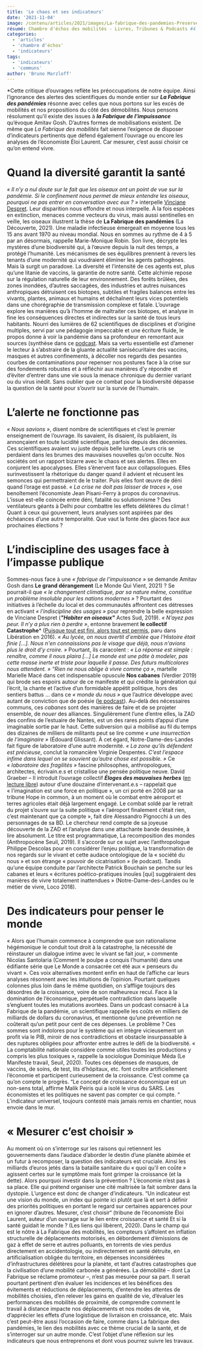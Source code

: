```yaml
---
title: 'Le chaos et ses indicateurs'
date: '2021-11-04'
image: /contenu/articles/2021/images/La-fabrique-des-pandemies-Preserver-la-biodiversite-un-imperatif-pour-la-sante-planetaire.jpg
résumé: Chambre d'échos des mobilités - Livres, Tribunes & Podcasts #4 
categories:
  - 'articles'
  - 'chambre d'échos'
  - 'indicateurs'
tags:
  - 'indicateurs'
  - 'communs'
author: 'Bruno Marzloff'
---
```


*Cette critique d’ouvrages reflète les préoccupations de notre équipe. Ainsi l’ignorance des alertes des scientifiques du monde entier sur ***La Fabrique des pandémies*** résonne avec celles que nous portons sur les excès de mobilités et nos propositions du côté des démobilités. Nous pensons résolument qu’il existe des issues à ***la Fabrique de l’impuissance*** qu’évoque Amitav Gosh. D’autres formes de mobilisations existent. De même que *La Fabrique des mobilités* fait sienne l’exigence de disposer d’indicateurs pertinents que défend également l’ouvrage ou encore les analyses de l’économiste Éloi Laurent. Car mesurer, c’est aussi choisir ce qu’on entend vivre. 


# Quand la diversité garantit la santé
*« Il n’y a nul doute sur le fait que les oiseaux ont un point de vue sur la pandémie. Si le confinement nous permet de mieux entendre les oiseaux, pourquoi ne pas entrer en conversation avec eux ? »* interpelle [Vinciane Despret](https://www.franceculture.fr/environnement/vinciane-despret-nous-sommes-tous-oiseaux-et-humains-en-fait-liberes). Leur disparition nous effondre et nous interpelle. À la fois espèces en extinction, menaces comme vecteurs du virus, mais aussi sentinelles en veille, les oiseaux illustrent la thèse de **La Fabrique des pandémies** (La Découverte, 2021).
Une maladie infectieuse émergeait en moyenne tous les 15 ans avant 1970 au niveau mondial. Nous en sommes au rythme de 4 à 5 par an désormais, rappelle Marie-Monique Robin. Son livre, décrypte les mystères d’une biodiversité qui, à l’œuvre depuis la nuit des temps, a protégé l’humanité. Les mécanismes de ses équilibres prennent à revers les tenants d’une modernité qui voudraient éliminer les agents pathogènes. Mais là surgit un paradoxe. La diversité et l’intensité de ces agents est, plus qu’une litanie de vaccins, la garantie de notre santé. Cette alchimie repose sur la régulation naturelle de leur environnement. Des forêts brûlées, des zones inondées, d’autres saccagées, des industries et autres nuisances anthropiques détruisent ces biotopes, subtiles et fragiles balances entre les vivants, plantes, animaux et humains et déchaînent leurs vices potentiels dans une chorégraphie de transmission complexe et fatale. L’ouvrage explore les manières qu’à l’homme de maltraiter ces biotopes, et analyse in fine les conséquences directes et indirectes sur la santé de tous leurs habitants. Nourri des lumières de 62 scientifiques de disciplines et d’origine multiples, servi par une pédagogie impeccable et une écriture fluide, le propos donne à voir la pandémie dans sa profondeur en remontant aux sources (synthèse dans ce [podcast](https://www.rfi.fr/fr/podcasts/c-est-pas-du-vent/20210204-covid-19-une-pand%C3%A9mie-que-nous-avons-fabriqu%C3%A9e). Mais sa vertu essentielle est d’amener le lecteur à s’abstraire de la gluante actualité sanisécuritaire des vaccins, masques et autres confinements, à décoller nos regards des pesantes courbes de contaminations pour repenser nos postures face à la crise sur des fondements robustes et à réfléchir aux manières d’y répondre et d’éviter d’entrer dans une vie sous la menace chronique du dernier variant ou du virus inédit. Sans oublier que ce combat pour la biodiversité dépasse la question de la santé pour s’ouvrir sur la survie de l’humain.

# L’alerte ne fonctionne pas
*« Nous savions »*, disent nombre de scientifiques et c’est le premier enseignement de l’ouvrage. Ils savaient, ils disaient, ils publiaient, ils annonçaient en toute lucidité scientifique, parfois depuis des décennies. Ces scientifiques avaient vu juste depuis belle lurette. Leurs cris se perdaient dans les brumes des mauvaises nouvelles qu’on occulte. Nos sociétés ont un rapport bizarre avec le chaos et ses alertes. Elles en conjurent les apocalypses. Elles s’énervent face aux collapsologues. Elles surinvestissent la rhétorique du danger quand il advient et récusent les semonces qui permettraient de le traiter. Puis elles font œuvre de déni quand l’orage est passé. *« La crise ne doit pas laisser de traces »*, ose benoîtement l’économiste Jean Pisani-Ferry à propos du coronavirus. L’issue est-elle coincée entre déni, fatalité ou solutionnisme ? Des ventilateurs géants à Delhi pour combattre les effets délétères du climat ! Quant à ceux qui gouvernent, leurs analyses sont aspirées par des échéances d’une autre temporalité. Que vaut la fonte des glaces face aux prochaines élections ? 

# L’indiscipline des usages face à l’impasse publique
Sommes-nous face à une *« fabrique de l’impuissance »* se demande Amitav Gosh dans **Le grand dérangement** (Le Monde Qui Vient, 2021) ? Se pourrait-il que *« le changement climatique, par sa nature même, constitue un problème insoluble pour les nations modernes »* ? Pourtant des initiatives à l’échelle du local et des communautés affrontent ces détresses en activant *« l’indiscipline des usages »* pour reprendre la belle expression de Vinciane Despret (***"Habiter en oiseaux"*** Actes Sud, 2019). *« N’ayez pas peur. Il n’y a plus rien à perdre »*, entonne bravement **le collectif Catastrophe*** ([Puisque tout est fini, alors tout est permis](https://www.liberation.fr/debats/2016/09/22/puisque-tout-est-fini-alors-tout-est-permis_1506625/), paru dans Libération en 2016). *« Au lycée, on nous avertit d'emblée que l'Histoire était finie […]. Nous n'en connaissions pas le visage que déjà, nous n'avions plus le droit d'y croire. »* Pourtant, ils caracolent : *« La réponse est simple : renaître, comme il nous plaira […] Le monde est une pâte à modeler, pas cette masse inerte et triste pour laquelle il passe. Des futurs multicolores nous attendent. »* 
*“Rien ne nous oblige à vivre comme ça »*, martelle Marielle Macé dans cet indispensable opuscule **Nos cabanes** (Verdier 2019) qui brode ses espoirs autour de ce manifeste et qui crédite la génération qui l’écrit, la chante et l’active d’un formidable appétit politique, hors des sentiers battus … dans ce *« monde du nous »* que l’autrice développe avec autant de conviction que de poésie ([le podcast](https://www.franceinter.fr/emissions/l-humeur-vagabonde/l-humeur-vagabonde-01-juin-2019)). Au-delà des nécessaires communs, ces *cabanes* sont des manières de faire et de se projeter ensemble, de *nouer* des alliances. Singulièrement l’une d’entre elles, la ZAD des confins de l’estuaire de Nantes, est un des rares points d’appui d’une imaginable sortie par le haut. Cette subversion qui a mobilisé au fil du temps des dizaines de milliers de militants peut se lire comme *« une insurrection de l’imaginaire »* (Édouard Glissant). À cet égard, Notre-Dame-des-Landes fait figure de laboratoire d’une autre modernité. *« La zone qu’ils défendent est précieuse*, conclut la romancière Virginie Despentes. *C’est l’espace infime dans lequel on se souvient qu’autre chose est possible. »* Ce *« laboratoire des fragilités »* fascine philosophes, anthropologues, architectes, écrivain.e.s et cristallise une pensée politique neuve. David Graeber – Il introduit l’ouvrage collectif ***Éloges des mauvaises herbes*** ([en lecture libre](https://docplayer.fr/87486802-Eloge-des-mauvaises-herbes.html)) autour d’une douzaine d’intervenant.e.s – rappelait que « l’imagination est une force en politique », un cri porté en 2008 par sa tribune Hope in common, à un moment où le combat entre aéroport et terres agricoles était déjà largement engagé. Le combat soldé par le retrait du projet s’ouvre sur la suite politique « l’aéroport finalement c’était rien, c’est maintenant que ça compte », fait dire Alessandro Pignocchi à un des personnages de sa BD. Le chercheur rend compte de sa joyeuse découverte de la ZAD et l’analyse dans une attachante bande dessinée, à lire absolument. Le titre est programmatique, La recomposition des mondes (Anthropocène Seuil, 2019). Il s’accorde sur ce sujet avec l’anthropologue Philippe Descolas pour en considérer l’enjeu politique, la transformation de nos regards sur le vivant et cette audace ontologique de la « société du nous » et son étrange « pouvoir de cicatrisation » (le podcast). Tandis qu’une équipe conduite par l’architecte Patrick Bouchain se penche sur les cabanes et leurs « écritures poético-pratiques inouïes [qui] suggéraient des manières de vivre totalement inattendues » (Notre-Dame-des-Landes ou le métier de vivre, Loco 2018).

# Des indicateurs pour penser le monde
« Alors que l’humain commence à comprendre que son rationalisme hégémonique le conduit tout droit à la catastrophe, la nécessité de réinstaurer un dialogue intime avec le vivant se fait jour, » commente Nicolas Santolaria (Comment le poulpe a conquis l’humanité) dans une édifiante série que Le Monde a consacrée cet été aux « penseurs du vivant ». Ces voix alternatives montent enfin en haut de l’affiche car leurs analyses résonnent avec les intuitions de l’opinion. Pourtant quelques colonnes plus loin dans le même quotidien, on s’afflige toujours des désordres de la croissance, voire de son malheureux recul. Face à la domination de l’économique, perpétuelle contradiction dans laquelle s’engluent toutes les mutations avortées. 
Dans un podcast consacré à La Fabrique de la pandémie, un scientifique rappelle les coûts en milliers de milliards de dollars du coronavirus, et mentionne qu’une prévention ne coûterait qu’un petit pour cent de ces dépenses. Le problème ? Ces sommes sont indolores pour le système qui en intègre vicieusement un profit via le PIB, miroir de nos contradictions et obstacle insurpassable à des ruptures obligées pour affronter entre autres le défi de la biodiversité. « La comptabilité nationale considère comme utiles toutes les productions y compris les plus toxiques », rappelle la sociologue Dominique Méda (Le Manifeste travail, Seuil, 2020). Toutes ces dépenses de masques, de vaccins, de soins, de test, lits d’hôpitaux, etc. font croître artificiellement l’économie et participent curieusement de la croissance. C’est comme ça qu’on compte le progrès. “Le concept de croissance économique est un non-sens total, affirme Malik Peiris qui a isolé le virus du SARS. Les économistes et les politiques ne savent pas compter ce qui compte. “ L’indicateur universel, toujours contesté mais jamais remis en chantier, nous envoie dans le mur. 

# « Mesurer c’est choisir »
Au moment où on s’interroge sur les raisons qui retiennent les gouvernements dans l’audace d’aborder le destin d’une planète abimée et un futur à recomposer, la question des indicateurs est cruciale. Ainsi les milliards d’euros jetés dans la bataille sanitaire du « quoi qu’il en coûte » agissent certes sur le symptôme mais font grimper la croissance (et la dette). Alors pourquoi investir dans la prévention ? L’économie n’est pas à sa place. Elle qui prétend organiser une cité maîtrisée la fait sombrer dans la dystopie. L’urgence est donc de changer d’indicateurs. “Un indicateur est une vision du monde, un index qui pointe ici plutôt que là et sert à définir des priorités politiques en portant le regard sur certaines apparences pour en ignorer d’autres. Mesurer, c’est choisir“ (tribune de l’économiste Éloi Laurent, auteur d’un ouvrage sur le lien entre croissance et santé Et si la santé guidait le monde ? (Les liens qui libèrent, 2020).
Dans le champ qui est le nôtre à La Fabrique des mobilités, les compteurs s’affolent en inflation structurelle de déplacements motorisés, en débordement d’émissions de gaz à effet de serre et autres polluants, en torrents de vies perdus directement en accidentologie, ou indirectement en santé détruite, en artificialisation obligée du territoire, en dépenses inconsidérées d’infrastructures délétères pour la planète, et tant d’autres catastrophes que la civilisation d’une mobilité carbonée a générées. La démobilité – dont La Fabrique se réclame promoteur –, n’est pas mesurée pour sa part. Il serait pourtant pertinent d’en évaluer les incidences et les bénéfices des évitements et réductions de déplacements, d’entendre les attentes de mobilités choisies, d’en relever les gains en qualité de vie, d’évaluer les performances des mobilités de proximité, de comprendre comment le travail à distance impacte nos déplacements et nos modes de vie, d’apprécier les effets d’une logistique de livraison en croissance, etc. Mais c’est peut-être aussi l’occasion de faire, comme dans La fabrique des pandémies, le lien des mobilités avec ce thème crucial de la santé, et de s’interroger sur un autre monde. C’est l’objet d’une réflexion sur les indicateurs que nous entreprenons et dont vous pourrez suivre les travaux.
